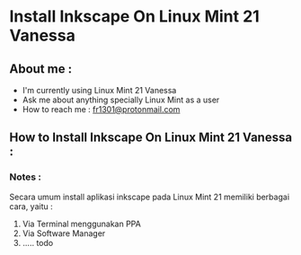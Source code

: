 # Install Inkscape On Linux Mint 21 Vanessa

## About me :
- I'm currently using Linux Mint 21 Vanessa
- Ask me about anything specially Linux Mint as a user
- How to reach me : fr1301@protonmail.com

## How to Install Inkscape On Linux Mint 21 Vanessa :

### Notes : 
Secara umum install aplikasi inkscape pada Linux Mint 21 memiliki berbagai cara, yaitu :
1. Via Terminal menggunakan PPA
2. Via Software Manager
3. ..... todo
